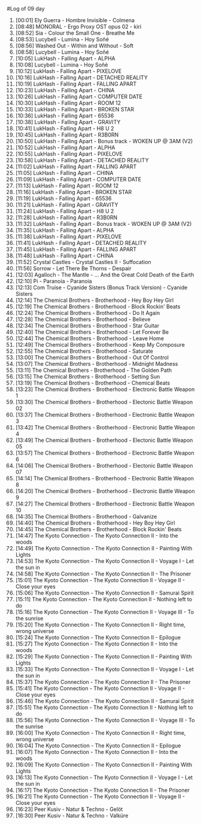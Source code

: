 #Log of 09 day

1. [00:01] Ely Guerra - Hombre Invisible - Colmena
1. [08:48] MONORAL - Ergo Proxy OST opus 02 - kiri
1. [08:52] Sia - Colour the Small One - Breathe Me
1. [08:53] Lucybell - Lumina - Hoy Soñé
1. [08:56] Washed Out - Within and Without - Soft
1. [08:58] Lucybell - Lumina - Hoy Soñé
1. [10:05] LukHash - Falling Apart - ALPHA
1. [10:08] Lucybell - Lumina - Hoy Soñé
1. [10:12] LukHash - Falling Apart - PIXELOVE
1. [10:16] LukHash - Falling Apart - DETACHED REALITY
1. [10:19] LukHash - Falling Apart - FALLING APART
1. [10:23] LukHash - Falling Apart - CHINA
1. [10:26] LukHash - Falling Apart - COMPUTER DATE
1. [10:30] LukHash - Falling Apart - ROOM 12
1. [10:33] LukHash - Falling Apart - BROKEN STAR
1. [10:36] LukHash - Falling Apart - 65536
1. [10:38] LukHash - Falling Apart - GRAVITY
1. [10:41] LukHash - Falling Apart - H8 U 2
1. [10:45] LukHash - Falling Apart - R3B0RN
1. [10:50] LukHash - Falling Apart - Bonus track - WOKEN UP @ 3AM (V2)
1. [10:52] LukHash - Falling Apart - ALPHA
1. [10:55] LukHash - Falling Apart - PIXELOVE
1. [10:58] LukHash - Falling Apart - DETACHED REALITY
1. [11:02] LukHash - Falling Apart - FALLING APART
1. [11:05] LukHash - Falling Apart - CHINA
1. [11:09] LukHash - Falling Apart - COMPUTER DATE
1. [11:13] LukHash - Falling Apart - ROOM 12
1. [11:16] LukHash - Falling Apart - BROKEN STAR
1. [11:19] LukHash - Falling Apart - 65536
1. [11:21] LukHash - Falling Apart - GRAVITY
1. [11:24] LukHash - Falling Apart - H8 U 2
1. [11:28] LukHash - Falling Apart - R3B0RN
1. [11:32] LukHash - Falling Apart - Bonus track - WOKEN UP @ 3AM (V2)
1. [11:35] LukHash - Falling Apart - ALPHA
1. [11:38] LukHash - Falling Apart - PIXELOVE
1. [11:41] LukHash - Falling Apart - DETACHED REALITY
1. [11:45] LukHash - Falling Apart - FALLING APART
1. [11:48] LukHash - Falling Apart - CHINA
1. [11:52] Crystal Castles - Crystal Castles II - Suffocation
1. [11:56] Sorrow - Let There Be Thorns - Despair
1. [12:03] Agalloch - The Mantle - ... And the Great Cold Death of the Earth
1. [12:10] Pi - Paranoia - Paranoia
1. [12:13] Com Truise - Cyanide Sisters (Bonus Track Version) - Cyanide Sisters
1. [12:14] The Chemical Brothers - Brotherhood - Hey Boy Hey Girl
1. [12:19] The Chemical Brothers - Brotherhood - Block Rockin' Beats
1. [12:24] The Chemical Brothers - Brotherhood - Do It Again
1. [12:28] The Chemical Brothers - Brotherhood - Believe
1. [12:34] The Chemical Brothers - Brotherhood - Star Guitar
1. [12:40] The Chemical Brothers - Brotherhood - Let Forever Be
1. [12:44] The Chemical Brothers - Brotherhood - Leave Home
1. [12:49] The Chemical Brothers - Brotherhood - Keep My Composure
1. [12:55] The Chemical Brothers - Brotherhood - Saturate
1. [13:00] The Chemical Brothers - Brotherhood - Out Of Control
1. [13:07] The Chemical Brothers - Brotherhood - Midnight Madness
1. [13:11] The Chemical Brothers - Brotherhood - The Golden Path
1. [13:15] The Chemical Brothers - Brotherhood - Setting Sun
1. [13:19] The Chemical Brothers - Brotherhood - Chemical Beats
1. [13:23] The Chemical Brothers - Brotherhood - Electronic Battle Weapon 1
1. [13:30] The Chemical Brothers - Brotherhood - Electonic Battle Weapon 02
1. [13:37] The Chemical Brothers - Brotherhood - Electronic Battle Weapon 3
1. [13:42] The Chemical Brothers - Brotherhood - Electronic Battle Weapon 4
1. [13:49] The Chemical Brothers - Brotherhood - Electonic Battle Weapon 05
1. [13:57] The Chemical Brothers - Brotherhood - Electronic Battle Weapon 6
1. [14:06] The Chemical Brothers - Brotherhood - Electonic Battle Weapon 07
1. [14:14] The Chemical Brothers - Brotherhood - Electronic Battle Weapon 8
1. [14:20] The Chemical Brothers - Brotherhood - Electronic Battle Weapon 9
1. [14:27] The Chemical Brothers - Brotherhood - Electronic Battle Weapon 10
1. [14:35] The Chemical Brothers - Brotherhood - Galvanize
1. [14:40] The Chemical Brothers - Brotherhood - Hey Boy Hey Girl
1. [14:45] The Chemical Brothers - Brotherhood - Block Rockin' Beats
1. [14:47] The Kyoto Connection - The Kyoto Connection II - Into the woods
1. [14:49] The Kyoto Connection - The Kyoto Connection II - Painting With Lights
1. [14:53] The Kyoto Connection - The Kyoto Connection II - Voyage I - Let the sun in
1. [14:58] The Kyoto Connection - The Kyoto Connection II - The Prisoner
1. [15:01] The Kyoto Connection - The Kyoto Connection II - Voyage II - Close your eyes
1. [15:06] The Kyoto Connection - The Kyoto Connection II - Samurai Spirit
1. [15:11] The Kyoto Connection - The Kyoto Connection II - Nothing left to do
1. [15:16] The Kyoto Connection - The Kyoto Connection II - Voyage III - To the sunrise
1. [15:20] The Kyoto Connection - The Kyoto Connection II - Right time, wrong universe
1. [15:24] The Kyoto Connection - The Kyoto Connection II - Epilogue
1. [15:27] The Kyoto Connection - The Kyoto Connection II - Into the woods
1. [15:29] The Kyoto Connection - The Kyoto Connection II - Painting With Lights
1. [15:33] The Kyoto Connection - The Kyoto Connection II - Voyage I - Let the sun in
1. [15:37] The Kyoto Connection - The Kyoto Connection II - The Prisoner
1. [15:41] The Kyoto Connection - The Kyoto Connection II - Voyage II - Close your eyes
1. [15:46] The Kyoto Connection - The Kyoto Connection II - Samurai Spirit
1. [15:51] The Kyoto Connection - The Kyoto Connection II - Nothing left to do
1. [15:56] The Kyoto Connection - The Kyoto Connection II - Voyage III - To the sunrise
1. [16:00] The Kyoto Connection - The Kyoto Connection II - Right time, wrong universe
1. [16:04] The Kyoto Connection - The Kyoto Connection II - Epilogue
1. [16:07] The Kyoto Connection - The Kyoto Connection II - Into the woods
1. [16:09] The Kyoto Connection - The Kyoto Connection II - Painting With Lights
1. [16:13] The Kyoto Connection - The Kyoto Connection II - Voyage I - Let the sun in
1. [16:17] The Kyoto Connection - The Kyoto Connection II - The Prisoner
1. [16:21] The Kyoto Connection - The Kyoto Connection II - Voyage II - Close your eyes
1. [16:23] Peer Kusiv - Natur & Techno - Gelöt
1. [16:30] Peer Kusiv - Natur & Techno - Valküre

